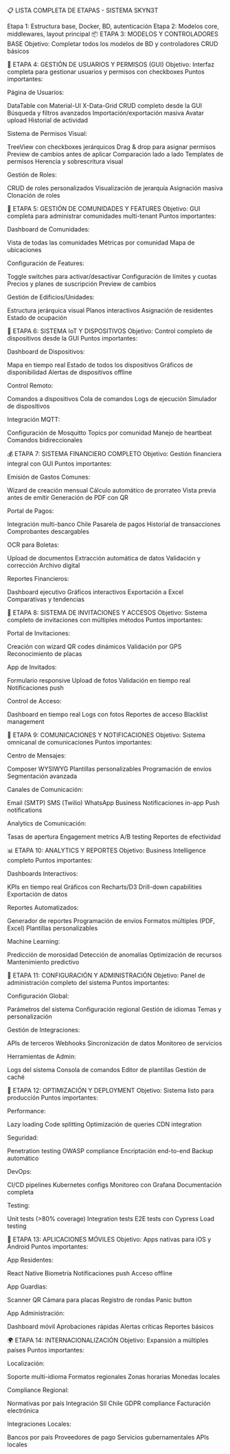 📋 LISTA COMPLETA DE ETAPAS - SISTEMA SKYN3T

Etapa 1: Estructura base, Docker, BD, autenticación
Etapa 2: Modelos core, middlewares, layout principal
📦 ETAPA 3: MODELOS Y CONTROLADORES BASE
Objetivo: Completar todos los modelos de BD y controladores CRUD básicos

🎨 ETAPA 4: GESTIÓN DE USUARIOS Y PERMISOS (GUI)
Objetivo: Interfaz completa para gestionar usuarios y permisos con checkboxes
Puntos importantes:

Página de Usuarios:

DataTable con Material-UI X-Data-Grid
CRUD completo desde la GUI
Búsqueda y filtros avanzados
Importación/exportación masiva
Avatar upload
Historial de actividad


Sistema de Permisos Visual:

TreeView con checkboxes jerárquicos
Drag & drop para asignar permisos
Preview de cambios antes de aplicar
Comparación lado a lado
Templates de permisos
Herencia y sobrescritura visual


Gestión de Roles:

CRUD de roles personalizados
Visualización de jerarquía
Asignación masiva
Clonación de roles



🏢 ETAPA 5: GESTIÓN DE COMUNIDADES Y FEATURES
Objetivo: GUI completa para administrar comunidades multi-tenant
Puntos importantes:

Dashboard de Comunidades:

Vista de todas las comunidades
Métricas por comunidad
Mapa de ubicaciones


Configuración de Features:

Toggle switches para activar/desactivar
Configuración de límites y cuotas
Precios y planes de suscripción
Preview de cambios


Gestión de Edificios/Unidades:

Estructura jerárquica visual
Planos interactivos
Asignación de residentes
Estado de ocupación



🔌 ETAPA 6: SISTEMA IoT Y DISPOSITIVOS
Objetivo: Control completo de dispositivos desde la GUI
Puntos importantes:

Dashboard de Dispositivos:

Mapa en tiempo real
Estado de todos los dispositivos
Gráficos de disponibilidad
Alertas de dispositivos offline


Control Remoto:

Comandos a dispositivos
Cola de comandos
Logs de ejecución
Simulador de dispositivos


Integración MQTT:

Configuración de Mosquitto
Topics por comunidad
Manejo de heartbeat
Comandos bidireccionales



💰 ETAPA 7: SISTEMA FINANCIERO COMPLETO
Objetivo: Gestión financiera integral con GUI
Puntos importantes:

Emisión de Gastos Comunes:

Wizard de creación mensual
Cálculo automático de prorrateo
Vista previa antes de emitir
Generación de PDF con QR


Portal de Pagos:

Integración multi-banco Chile
Pasarela de pagos
Historial de transacciones
Comprobantes descargables


OCR para Boletas:

Upload de documentos
Extracción automática de datos
Validación y corrección
Archivo digital


Reportes Financieros:

Dashboard ejecutivo
Gráficos interactivos
Exportación a Excel
Comparativas y tendencias



📱 ETAPA 8: SISTEMA DE INVITACIONES Y ACCESOS
Objetivo: Sistema completo de invitaciones con múltiples métodos
Puntos importantes:

Portal de Invitaciones:

Creación con wizard
QR codes dinámicos
Validación por GPS
Reconocimiento de placas


App de Invitados:

Formulario responsive
Upload de fotos
Validación en tiempo real
Notificaciones push


Control de Acceso:

Dashboard en tiempo real
Logs con fotos
Reportes de acceso
Blacklist management



📢 ETAPA 9: COMUNICACIONES Y NOTIFICACIONES
Objetivo: Sistema omnicanal de comunicaciones
Puntos importantes:

Centro de Mensajes:

Composer WYSIWYG
Plantillas personalizables
Programación de envíos
Segmentación avanzada


Canales de Comunicación:

Email (SMTP)
SMS (Twilio)
WhatsApp Business
Notificaciones in-app
Push notifications


Analytics de Comunicación:

Tasas de apertura
Engagement metrics
A/B testing
Reportes de efectividad



📊 ETAPA 10: ANALYTICS Y REPORTES
Objetivo: Business Intelligence completo
Puntos importantes:

Dashboards Interactivos:

KPIs en tiempo real
Gráficos con Recharts/D3
Drill-down capabilities
Exportación de datos


Reportes Automatizados:

Generador de reportes
Programación de envíos
Formatos múltiples (PDF, Excel)
Plantillas personalizables


Machine Learning:

Predicción de morosidad
Detección de anomalías
Optimización de recursos
Mantenimiento predictivo



🔧 ETAPA 11: CONFIGURACIÓN Y ADMINISTRACIÓN
Objetivo: Panel de administración completo del sistema
Puntos importantes:

Configuración Global:

Parámetros del sistema
Configuración regional
Gestión de idiomas
Temas y personalización


Gestión de Integraciones:

APIs de terceros
Webhooks
Sincronización de datos
Monitoreo de servicios


Herramientas de Admin:

Logs del sistema
Consola de comandos
Editor de plantillas
Gestión de caché



🚀 ETAPA 12: OPTIMIZACIÓN Y DEPLOYMENT
Objetivo: Sistema listo para producción
Puntos importantes:

Performance:

Lazy loading
Code splitting
Optimización de queries
CDN integration


Seguridad:

Penetration testing
OWASP compliance
Encriptación end-to-end
Backup automático


DevOps:

CI/CD pipelines
Kubernetes configs
Monitoreo con Grafana
Documentación completa


Testing:

Unit tests (>80% coverage)
Integration tests
E2E tests con Cypress
Load testing



📱 ETAPA 13: APLICACIONES MÓVILES
Objetivo: Apps nativas para iOS y Android
Puntos importantes:

App Residentes:

React Native
Biometría
Notificaciones push
Acceso offline


App Guardias:

Scanner QR
Cámara para placas
Registro de rondas
Panic button


App Administración:

Dashboard móvil
Aprobaciones rápidas
Alertas críticas
Reportes básicos



🌍 ETAPA 14: INTERNACIONALIZACIÓN
Objetivo: Expansión a múltiples países
Puntos importantes:

Localización:

Soporte multi-idioma
Formatos regionales
Zonas horarias
Monedas locales


Compliance Regional:

Normativas por país
Integración SII Chile
GDPR compliance
Facturación electrónica


Integraciones Locales:

Bancos por país
Proveedores de pago
Servicios gubernamentales
APIs locales
